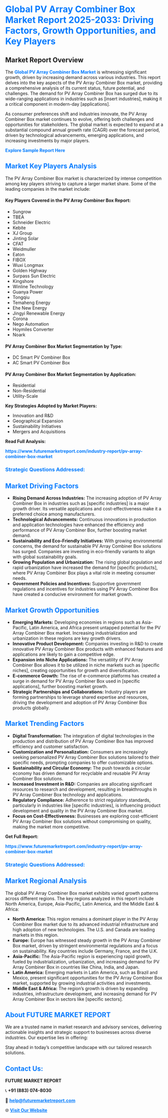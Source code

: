 <h1 style="color: #007BFF;">Global PV Array Combiner Box Market Report 2025-2033: Driving Factors, Growth Opportunities, and Key Players</h1>

<section id="overview">
<h2>Market Report Overview</h2>
<p>The <a href="https://www.futuremarketreport.com/industry-report/pv-array-combiner-box-market" style="color: #007BFF; text-decoration: none;"><strong>Global PV Array Combiner Box Market</strong></a> is witnessing significant growth, driven by increasing demand across various industries. This report delves into the key aspects of the PV Array Combiner Box market, providing a comprehensive analysis of its current status, future potential, and challenges. The demand for PV Array Combiner Box has surged due to its wide-ranging applications in industries such as [insert industries], making it a critical component in modern-day [applications].</p>
<p>As consumer preferences shift and industries innovate, the PV Array Combiner Box market continues to evolve, offering both challenges and opportunities for stakeholders. The global market is expected to expand at a substantial compound annual growth rate (CAGR) over the forecast period, driven by technological advancements, emerging applications, and increasing investments by major players.</p>
</section>

<section id="overview">
<p><a href="https://www.futuremarketreport.com/request-sample/reportId=58331" style="color: #007BFF; text-decoration: none;"><strong>Explore Sample Report Here</strong></a></p>
</section>

<section id="key-players">
<h2 style="color: #007BFF;">Market Key Players Analysis</h2>
<p>The PV Array Combiner Box market is characterized by intense competition among key players striving to capture a larger market share. Some of the leading companies in the market include:</p>
<h4>Key Players Covered in the PV Array Combiner Box Report:</h4>
<ul><li>Sungrow</li><li>TBEA</li><li>Schneider Electric</li><li>Kebite</li><li>XJ Group</li><li>Jinting Solar</li><li>CFAT</li><li>Weidmuller</li><li>Eaton</li><li>FIBOX</li><li>Wuxi Longmax</li><li>Golden Highway</li><li>Surpass Sun Electric</li><li>Kingshore</li><li>Winline Technology</li><li>Guanya Power</li><li>Tongqiu</li><li>Temaheng Energy</li><li>Ehe New Energy</li><li>Jingyi Renewable Energy</li><li>Corona</li><li>Nego Automation</li><li>Hoymiles Converter</li><li>Noark</li></ul>
<h4>PV Array Combiner Box Market Segmentation by Type:</h4>
<ul><li>DC Smart PV Combiner Box</li><li>AC Smart PV Combiner Box</li></ul>

<h4>PV Array Combiner Box Market Segmentation by Application:</h4>
<ul><li>Residential</li><li>Non-Residential</li><li>Utility-Scale</li></ul>
<p><strong>Key Strategies Adopted by Market Players:</strong></p>
<ul>
<li>Innovation and R&D</li>
<li>Geographical Expansion</li>
<li>Sustainability Initiatives</li>
<li>Mergers and Acquisitions</li>
</ul>
</section>

<section>
<p><strong>Read Full Analysis: </strong></p><a href="https://www.futuremarketreport.com/industry-report/pv-array-combiner-box-market" style="color: #007BFF; text-decoration: none;"><strong>https://www.futuremarketreport.com/industry-report/pv-array-combiner-box-market</strong></a>
<h3 style="color: #007BFF;">Strategic Questions Addressed:</h3>
</section>

<section id="driving-factors">
<h2 style="color: #007BFF;">Market Driving Factors</h2>
<ul>
<li><strong>Rising Demand Across Industries:</strong> The increasing adoption of PV Array Combiner Box in industries such as [specific industries] is a major growth driver. Its versatile applications and cost-effectiveness make it a preferred choice among manufacturers.</li>
<li><strong>Technological Advancements:</strong> Continuous innovations in production and application technologies have enhanced the efficiency and performance of PV Array Combiner Box, further boosting market demand.</li>
<li><strong>Sustainability and Eco-Friendly Initiatives:</strong> With growing environmental concerns, the demand for sustainable PV Array Combiner Box solutions has surged. Companies are investing in eco-friendly variants to align with global sustainability goals.</li>
<li><strong>Growing Population and Urbanization:</strong> The rising global population and rapid urbanization have increased the demand for [specific products], where PV Array Combiner Box plays a vital role in meeting consumer needs.</li>
<li><strong>Government Policies and Incentives:</strong> Supportive government regulations and incentives for industries using PV Array Combiner Box have created a conducive environment for market growth.</li>
</ul>
</section>

<section id="growth-opportunities">
<h2 style="color: #007BFF;">Market Growth Opportunities</h2>
<ul>
<li><strong>Emerging Markets:</strong> Developing economies in regions such as Asia-Pacific, Latin America, and Africa present untapped potential for the PV Array Combiner Box market. Increasing industrialization and urbanization in these regions are key growth drivers.</li>
<li><strong>Innovative Product Development:</strong> Companies investing in R&D to create innovative PV Array Combiner Box products with enhanced features and applications are likely to gain a competitive edge.</li>
<li><strong>Expansion into Niche Applications:</strong> The versatility of PV Array Combiner Box allows it to be utilized in niche markets such as [specific niches], creating opportunities for growth and diversification.</li>
<li><strong>E-commerce Growth:</strong> The rise of e-commerce platforms has created a surge in demand for PV Array Combiner Box used in [specific applications], further boosting market growth.</li>
<li><strong>Strategic Partnerships and Collaborations:</strong> Industry players are forming partnerships to leverage shared expertise and resources, driving the development and adoption of PV Array Combiner Box products globally.</li>
</ul>
</section>

<section id="trending-factors">
<h2 style="color: #007BFF;">Market Trending Factors</h2>
<ul>
<li><strong>Digital Transformation:</strong> The integration of digital technologies in the production and distribution of PV Array Combiner Box has improved efficiency and customer satisfaction.</li>
<li><strong>Customization and Personalization:</strong> Consumers are increasingly seeking personalized PV Array Combiner Box solutions tailored to their specific needs, prompting companies to offer customizable options.</li>
<li><strong>Sustainability and Circular Economy:</strong> The push towards a circular economy has driven demand for recyclable and reusable PV Array Combiner Box solutions.</li>
<li><strong>Increased Investment in R&D:</strong> Companies are allocating significant resources to research and development, resulting in breakthroughs in PV Array Combiner Box technology and applications.</li>
<li><strong>Regulatory Compliance:</strong> Adherence to strict regulatory standards, particularly in industries like [specific industries], is influencing product development and quality in the PV Array Combiner Box market.</li>
<li><strong>Focus on Cost-Effectiveness:</strong> Businesses are exploring cost-efficient PV Array Combiner Box solutions without compromising on quality, making the market more competitive.</li>
</ul>
</section>

<section>
<p><strong>Get Full Report: </strong></p><a href="https://www.futuremarketreport.com/industry-report/pv-array-combiner-box-market" style="color: #007BFF; text-decoration: none;"><strong>https://www.futuremarketreport.com/industry-report/pv-array-combiner-box-market</strong></a>
<h3 style="color: #007BFF;">Strategic Questions Addressed:</h3>
</section>


<section id="regional-analysis">
<h2 style="color: #007BFF;">Market Regional Analysis</h2>
<p>The global PV Array Combiner Box market exhibits varied growth patterns across different regions. The key regions analyzed in this report include North America, Europe, Asia-Pacific, Latin America, and the Middle East & Africa:</p>
<ul>
<li><strong>North America:</strong> This region remains a dominant player in the PV Array Combiner Box market due to its advanced industrial infrastructure and high adoption of new technologies. The U.S. and Canada are leading markets in this region.</li>
<li><strong>Europe:</strong> Europe has witnessed steady growth in the PV Array Combiner Box market, driven by stringent environmental regulations and a focus on sustainability. Key countries include Germany, France, and the U.K.</li>
<li><strong>Asia-Pacific:</strong> The Asia-Pacific region is experiencing rapid growth, fueled by industrialization, urbanization, and increasing demand for PV Array Combiner Box in countries like China, India, and Japan.</li>
<li><strong>Latin America:</strong> Emerging markets in Latin America, such as Brazil and Mexico, present significant opportunities for the PV Array Combiner Box market, supported by growing industrial activities and investments.</li>
<li><strong>Middle East & Africa:</strong> The region’s growth is driven by expanding industries, infrastructure development, and increasing demand for PV Array Combiner Box in sectors like [specific sectors].</li>
</ul>
</section>

<footer>
<h2 style="color: #007BFF;">About FUTURE MARKET REPORT</h2>
<p>We are a trusted name in market research and advisory services, delivering actionable insights and strategic support to businesses across diverse industries. Our expertise lies in offering:</p>

<p>Stay ahead in today’s competitive landscape with our tailored research solutions.</p>

<h2 style="color: #007BFF;">Contact Us:</h2>
<p><strong>FUTURE MARKET REPORT</strong></p>
<p>📞 <strong>+91 (883) 074-8030</strong></p>
<p>📧 <strong><a href="mailto:help@futuremarketreport.com" style="color: #007BFF;">help@futuremarketreport.com</a></strong></p>
<p>🌐 <strong><a href="https://www.futuremarketreport.com/" style="color: #007BFF;">Visit Our Website</a></strong></p>
</footer>